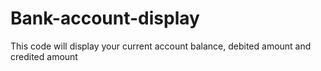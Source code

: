 # Bank-account-display
This code will display your current account balance, debited amount and credited amount
